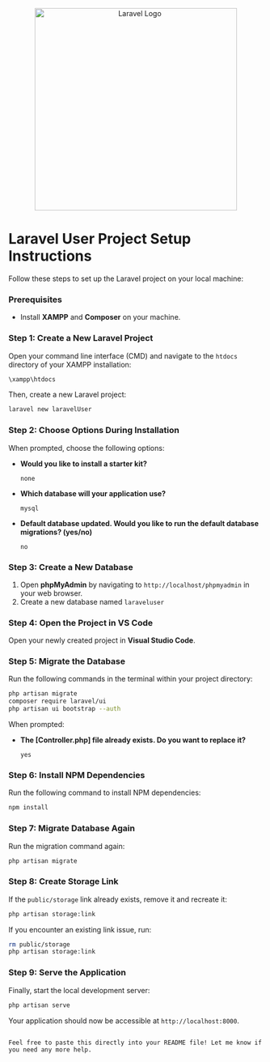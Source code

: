
<p align="center">
    <a href="https://laravel.com" target="_blank">
        <img src="https://raw.githubusercontent.com/laravel/art/master/logo-lockup/5%20SVG/2%20CMYK/1%20Full%20Color/laravel-logolockup-cmyk-red.svg" width="400" alt="Laravel Logo">
    </a>
</p>

# Laravel User Project Setup Instructions

Follow these steps to set up the Laravel project on your local machine:

### Prerequisites
- Install **XAMPP** and **Composer** on your machine.

### Step 1: Create a New Laravel Project
Open your command line interface (CMD) and navigate to the `htdocs` directory of your XAMPP installation:

```bash
\xampp\htdocs
```

Then, create a new Laravel project:

```bash
laravel new laravelUser
```

### Step 2: Choose Options During Installation
When prompted, choose the following options:
- **Would you like to install a starter kit?**
  ```
  none
  ```

- **Which database will your application use?**
  ```
  mysql
  ```

- **Default database updated. Would you like to run the default database migrations? (yes/no)**
  ```
  no
  ```

### Step 3: Create a New Database
1. Open **phpMyAdmin** by navigating to `http://localhost/phpmyadmin` in your web browser.
2. Create a new database named
```laraveluser```

### Step 4: Open the Project in VS Code
Open your newly created project in **Visual Studio Code**.

### Step 5: Migrate the Database
Run the following commands in the terminal within your project directory:

```bash
php artisan migrate
composer require laravel/ui
php artisan ui bootstrap --auth
```

When prompted:
- **The [Controller.php] file already exists. Do you want to replace it?**
  ```
  yes
  ```

### Step 6: Install NPM Dependencies
Run the following command to install NPM dependencies:

```bash
npm install
```

### Step 7: Migrate Database Again
Run the migration command again:

```bash
php artisan migrate
```

### Step 8: Create Storage Link
If the `public/storage` link already exists, remove it and recreate it:

```bash
php artisan storage:link
```

If you encounter an existing link issue, run:

```bash
rm public/storage
php artisan storage:link
```

### Step 9: Serve the Application
Finally, start the local development server:

```bash
php artisan serve
```

Your application should now be accessible at `http://localhost:8000`.
```

Feel free to paste this directly into your README file! Let me know if you need any more help.
